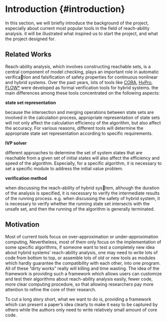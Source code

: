 # Introduction {#introduction}

In this section, we will briefly introduce the background of the project, especially about current most popular tools in the field of reach-ability analysis.
it will be illustrated what inspired us to start the project, and what the
project designed for.

## Related Works
Reach-ability analysis, which involves constructing reachable sets, is a central component of model checking, plays an important role in automatic verification and falsification of safety properties for continuous nonlinear and hybrid
systems. Over the past years, lots of tools like [CORA](https://tumcps.github.io/CORA/), [HyPro](https://github.com/hypro/hypro), [FLOW*](https://github.com/hypro/hypro) were developed as formal verification tools for hybrid systems. the main differences
among these tools concentrated on the following aspects:

**state set representation** 

because the intersection and merging operations between state sets are involved in the calculation process, appropriate representation of state sets will not only affect the calculation efficiency of the
algorithm, but also affect the accuracy. For various reasons, different tools will determine the appropriate state set representation according to specific requirements.

**IVP solver**

different approaches to determine the set of system states that are reachable from a given set of initial states will also affect the efficiency and speed of the algorithm. Especially, 
for a specific algorithm, it is necessary to set a specific module to address the initial value problem.

**verification method**

when discussing the reach-ability of hybrid system, although the duration of the analysis is specified, it is necessary to
verify the intermediate results of the running process. e.g. when discussing the safety of hybrid system, it is necessary to verify whether the running state
set intersects with the unsafe set, and then the running of the algorithm is generally terminated.

## Motivation

Most of current tools focus on over-approximation or under-approximation computing, Nevertheless, most of them only focus on the implementation
of some specific algorithms, if someone want to test a completely new idea about hybrid systems’ reach-ability analysis, one may need to write lots of
code from bottom to top, or assemble lots of old or new tools as modules which hardly guarantee the compatibility with each other, into one program.
All of these ”dirty works” really will killing and time wasting. The idea of the framework is providing such a framework which allows users can customize and
test their algorithms about reach-ability analysis easily, fewer code, more clear computing procedure, so that allowing researchers pay more attention
to refine the core of their research.

To cut a long story short, what we want to do is, providing a framework which can present a paper’s idea clearly to make it easy to be captured by
others while the authors only need to write relatively small amount of core code.